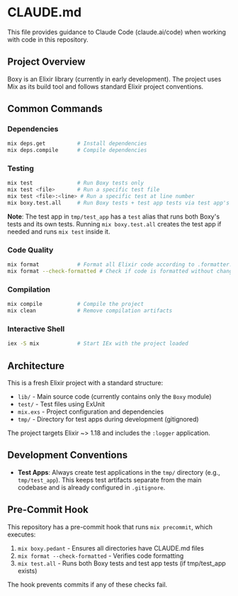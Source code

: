 # CLAUDE.md

This file provides guidance to Claude Code (claude.ai/code) when working with code in this repository.

## Project Overview

Boxy is an Elixir library (currently in early development). The project uses Mix as its build tool and follows standard Elixir project conventions.

## Common Commands

### Dependencies
```bash
mix deps.get          # Install dependencies
mix deps.compile      # Compile dependencies
```

### Testing
```bash
mix test              # Run Boxy tests only
mix test <file>       # Run a specific test file
mix test <file>:<line> # Run a specific test at line number
mix boxy.test.all     # Run Boxy tests + test app tests via test app's test alias
```

**Note**: The test app in `tmp/test_app` has a `test` alias that runs both Boxy's tests and its own tests. Running `mix boxy.test.all` creates the test app if needed and runs `mix test` inside it.

### Code Quality
```bash
mix format            # Format all Elixir code according to .formatter.exs
mix format --check-formatted # Check if code is formatted without changing files
```

### Compilation
```bash
mix compile           # Compile the project
mix clean             # Remove compilation artifacts
```

### Interactive Shell
```bash
iex -S mix            # Start IEx with the project loaded
```

## Architecture

This is a fresh Elixir project with a standard structure:
- `lib/` - Main source code (currently contains only the `Boxy` module)
- `test/` - Test files using ExUnit
- `mix.exs` - Project configuration and dependencies
- `tmp/` - Directory for test apps during development (gitignored)

The project targets Elixir ~> 1.18 and includes the `:logger` application.

## Development Conventions

- **Test Apps**: Always create test applications in the `tmp/` directory (e.g., `tmp/test_app`). This keeps test artifacts separate from the main codebase and is already configured in `.gitignore`.

## Pre-Commit Hook

This repository has a pre-commit hook that runs `mix precommit`, which executes:
1. `mix boxy.pedant` - Ensures all directories have CLAUDE.md files
2. `mix format --check-formatted` - Verifies code formatting
3. `mix test.all` - Runs both Boxy tests and test app tests (if tmp/test_app exists)

The hook prevents commits if any of these checks fail.
